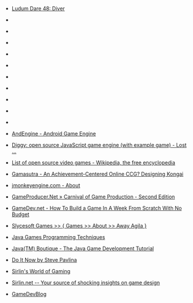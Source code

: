 
- [Ludum Dare 48: Diver](/2021/04/ludum-dare-48-diver/)

- [](/2020/11/1326919888472956928/)

- [](/2019/11/f7yj706/)

- [](/2019/11/f7ybksk/)

- [](/2018/11/1067074898185482240/)

- [](/2017/05/867803677171392512/)

- [](/2017/03/838772907262160896/)

- [](/2014/06/cibzq1z/)

- [](/2014/01/ceq7566/)

- [](/2013/12/ce2vcec/)

- [](/2013/12/ce2vqok/)

- [AndEngine - Android Game Engine](/2010/08/andengine-android-game-engine/)

- [Diggy: open source JavaScript game engine (with example game) - Lost ...](/2010/07/diggy-open-source-javascript-game-engine-with-example-game-lost/)

- [List of open source video games - Wikipedia, the free encyclopedia](/2009/12/list-of-open-source-video-games-wikipedia-the-free-encyclopedia/)

- [Gamasutra - An Achievement-Centered Online CCG? Designing Kongai](/2008/05/gamasutra-an-achievement-centered-online-ccg-designing-kongai/)

- [jmonkeyengine.com - About](/2007/05/jmonkeyengine-com-about/)

- [GameProducer.Net » Carnival of Game Production - Second Edition](/2007/02/gameproducer-net-carnival-of-game-production-second-edition/)

- [GameDev.net - How To Build a Game In A Week From Scratch With No Budget](/2006/04/gamedev-net-how-to-build-a-game-in-a-week-from-scratch-with-no-budget/)

- [Slycesoft Games &gt;&gt; { Games &gt;&gt; About &gt;&gt; Away Agila }](/2005/05/slycesoft-games-games-about-away-agila/)

- [Java Games Programming Techniques](/2004/11/java-games-programming-techniques/)

- [Java(TM) Boutique - The Java Game Development Tutorial](/2004/11/java-tm-boutique-the-java-game-development-tutorial/)

- [Do It Now by Steve Pavlina](/2004/11/do-it-now-by-steve-pavlina/)

- [Sirlin&#39;s World of Gaming](/2004/11/sirlin-s-world-of-gaming/)

- [Sirlin.net -- Your source of shocking insights on game design](/2004/11/sirlin-net-your-source-of-shocking-insights-on-game-design/)

- [GameDevBlog](/2004/11/gamedevblog/)
